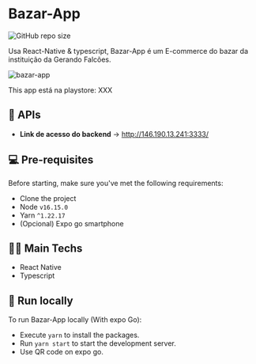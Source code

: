 # Bazar-App

![GitHub repo size](https://img.shields.io/github/repo-size/Erickinhou/bazar-app)

Usa React-Native & typescript, Bazar-App é um E-commerce do bazar da instituição da Gerando Falcões.

![bazar-app](public/images/layout.png?raw=true "Title")

This app está na playstore: XXX

## 🔌 APIs

- **Link de acesso do backend** -> http://146.190.13.241:3333/

## 💻 Pre-requisites

Before starting, make sure you've met the following requirements:

- Clone the project
- Node `v16.15.0`
- Yarn `^1.22.17`
- (Opcional) Expo go smartphone

## 👨‍💻 Main Techs

- React Native
- Typescript

## 🚀 Run locally

To run Bazar-App locally (With expo Go):

- Execute `yarn` to install the packages.
- Run `yarn start` to start the development server.
- Use QR code on expo go.
